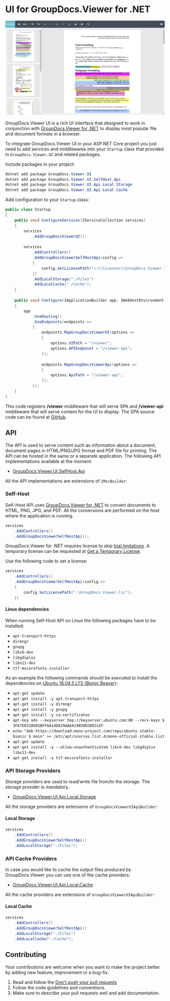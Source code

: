# UI for GroupDocs.Viewer for .NET

![GroupDocs.Viewer.UI](./doc/images/viewer-ui.png)

GroupDocs.Viewer UI is a rich UI interface that designed to work in conjunction with [GroupDocs.Viewer for .NET](https://products.groupdocs.com/viewer/net) to display most popular file and document formats in a browser.

To integrate GroupDocs.Viewer UI in your ASP.NET Core project you just need to add services and middlewares into your `Startup` class that provided in `GroupDocs.Viewer.UI` and related packages.

Include packages in your project:

```PowerShell
dotnet add package GroupDocs.Viewer.UI
dotnet add package GroupDocs.Viewer.UI.SelfHost.Api
dotnet add package GroupDocs.Viewer.UI.Api.Local.Storage
dotnet add package GroupDocs.Viewer.UI.Api.Local.Cache
```

Add configuration to your `Startup` class:

```cs
public class Startup
{
    public void ConfigureServices(IServiceCollection services)
    {
        services
            .AddGroupDocsViewerUI();

        services
            .AddControllers()
            .AddGroupDocsViewerSelfHostApi(config =>
            {
                config.SetLicensePath("c:\\licenses\\GroupDocs.Viewer.lic");
            })
            .AddLocalStorage("./Files")
            .AddLocalCache("./Cache");
    }

    public void Configure(IApplicationBuilder app, IWebHostEnvironment env)
    {
        app
            .UseRouting()
            .UseEndpoints(endpoints =>
            {
                endpoints.MapGroupDocsViewerUI(options =>
                {
                    options.UIPath = "/viewer";
                    options.APIEndpoint = "/viewer-api";
                });

                endpoints.MapGroupDocsViewerApi(options =>
                {
                    options.ApiPath = "/viewer-api";
                });
            });
    }
}
```

This code registers **/viewer** middleware that will serve SPA and **/viewer-api** middleware that will serve content for the UI to display. The SPA source code can be found at [GitHub](https://github.com/groupdocs-total/GroupDocs.Total-Angular).

## API

The API is used to serve content such as information about a document, document pages in HTML/PNG/JPG format and PDF file for printing. The API can be hosted in the same or a separate application. The following API implementations available at the moment:

- [GroupDocs.Viewer.UI.SelfHost.Api](https://www.nuget.org/packages/GroupDocs.Viewer.UI.SelfHost.Api)

All the API implementations are extensions of `IMvcBuilder`:

### Self-Host

Self-Host API uses [GroupDocs.Viewer for .NET](https://www.nuget.org/packages/groupdocs.viewer) to convert documents to HTML, PNG, JPG, and PDF. All the conversions are performed on the host where the application is running.

```cs
services
    .AddControllers()
    .AddGroupDocsViewerSelfHostApi();
```

GroupDocs.Viewer for .NET requires license to skip [trial limitations](https://docs.groupdocs.com/viewer/net/evaluation-limitations-and-licensing-of-groupdocs-viewer/). A temporary license can be requested at [Get a Temporary License](https://purchase.groupdocs.com/temporary-license).

Use the following code to set a license:

```cs
services
    .AddControllers()
    .AddGroupDocsViewerSelfHostApi(config =>
    {
        config.SetLicensePath(".\GroupDocs.Viewer.lic");
    })
```

#### Linux dependencies

When running Self-Host API on Linux the following packages have to be installed:

- `apt-transport-https`
- `dirmngr`
- `gnupg`
- `libc6-dev`
- `libgdiplus`
- `libx11-dev`
- `ttf-mscorefonts-installer`

As an example the following commands should be executed to install the dependencies on [Ubuntu 18.04.5 LTS (Bionic Beaver)](https://releases.ubuntu.com/18.04.5/):

- `apt-get update`
- `apt-get install -y apt-transport-https`
- `apt-get install -y dirmngr`
- `apt-get install -y gnupg`
- `apt-get install -y ca-certificates`
- `apt-key adv --keyserver hkp://keyserver.ubuntu.com:80 --recv-keys $ 3FA7E0328081BFF6A14DA29AA6A19B38D3D831EF`
- `echo "deb https://download.mono-project.com/repo/ubuntu stable-bionic $ main" >> /etc/apt/sources.list.d/mono-official-stable.list`
- `apt-get update`
- `apt-get install -y --allow-unauthenticated libc6-dev libgdiplus libx11-dev`
- `apt-get install -y ttf-mscorefonts-installer`

### API Storage Providers

Storage providers are used to read/write file from/to the storage. The storage provider is mandatory.

- [GroupDocs.Viewer.UI.Api.Local.Storage](https://www.nuget.org/packages/GroupDocs.Viewer.UI.Api.Local.Storage)

All the storage providers are extensions of `GroupDocsViewerUIApiBuilder`:

#### Local Storage

```cs
services
    .AddControllers()
    .AddGroupDocsViewerSelfHostApi()
    .AddLocalStorage("./Files");
```

### API Cache Providers

In case you would like to cache the output files produced by GroupDocs.Viewer you can use one of the cache providers:

- [GroupDocs.Viewer.UI.Api.Local.Cache](https://www.nuget.org/packages/GroupDocs.Viewer.UI.Api.Local.Cache)

All the cache providers are extensions of `GroupDocsViewerUIApiBuilder`:

#### Local Cache

```cs
services
    .AddControllers()
    .AddGroupDocsViewerSelfHostApi()
    .AddLocalStorage("./Files")
    .AddLocalCache("./Cache");
```

## Contributing

Your contributions are welcome when you want to make the project better by adding new feature, improvement or a bug-fix.

1. Read and follow the [Don't push your pull requests](https://www.igvita.com/2011/12/19/dont-push-your-pull-requests/)
2. Follow the code guidelines and conventions.
3. Make sure to describe your pull requests well and add documentation.
